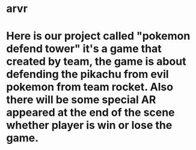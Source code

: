 # arvr 
<h1>Here is our project called "pokemon defend tower"
it's a game that created by team, the game is about defending the pikachu from evil pokemon from team rocket.
Also there will be some special AR appeared at the end of the scene whether player is win or lose the game.
